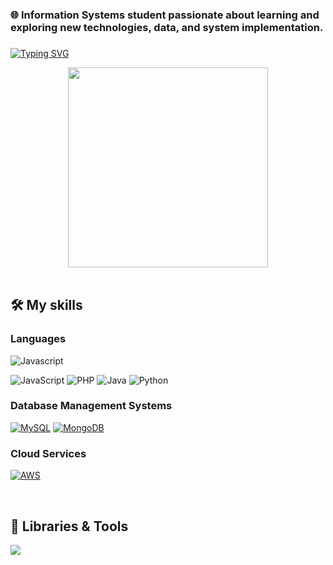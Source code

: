 ### 🌐 Information Systems student passionate about learning and exploring new technologies, data, and system implementation.

###
[![Typing SVG](https://readme-typing-svg.herokuapp.com?font=Fira+Code&duration=2000&pause=1000&color=172AC5&width=435&lines=Hi+travelers%2C;How's+it+going%3F;I'm+Thinh%2C;You+are+in+my+Github+profile%2C;Feel+free+to+wander+around+%3C3)](https://git.io/typing-svg)
<div align="center">
  <img height="320" src="https://user-images.githubusercontent.com/74038190/216654095-6f6772e4-e433-4bba-9164-1ca6f463ac3f.gif"/>
</div>
<br>

<h2>🛠️ My skills</h2>

### Languages
  ![Javascript](https://img.shields.io/badge/JavaScript-323330?style=for-the-badge&logo=javascript&logoColor=F7DF1E)
  
  ![JavaScript](https://img.shields.io/badge/JavaScript-F7DF1E?logo=javascript&logoColor=000)
  ![PHP](https://img.shields.io/badge/php-%23777BB4.svg?&logo=php&logoColor=white)
  ![Java](https://img.shields.io/badge/Java-%23ED8B00.svg?logo=openjdk&logoColor=white)
  ![Python](https://img.shields.io/badge/Python-3776AB?logo=python&logoColor=fff)

### Database Management Systems
<p align="left">
  <a href="https://www.mysql.com/"><img src="https://img.shields.io/badge/-MySQL-4479A1?style=for-the-badge&logo=mysql&logoColor=white" alt="MySQL"/></a>
  <a href="https://www.mongodb.com/"><img src="https://img.shields.io/badge/-MongoDB-47A248?style=for-the-badge&logo=mongodb&logoColor=white" alt="MongoDB"/></a>
</p>

### Cloud Services
<p align="left">
  <a href="https://aws.amazon.com/"><img src="https://img.shields.io/badge/-AWS-232F3E?style=for-the-badge&logo=amazon-aws&logoColor=white" alt="AWS"/></a>
</p>

<br>

<h2>🔧 Libraries & Tools </h2>
<div>
  <img src="https://skillicons.dev/icons?i=npm,vscode,docker,github" /><br>
</div>


